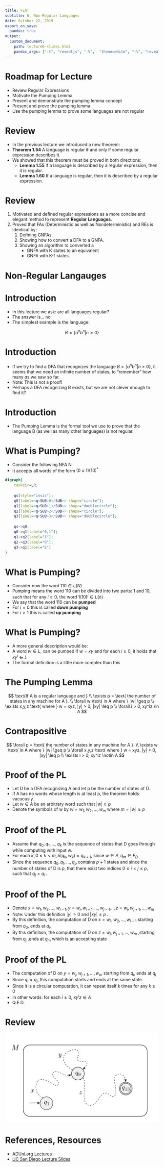 ```yaml
---
title: FLAT
subtitle: 6. Non-Regular Languages
date: October 22, 2019
export_on_save:
  pandoc: true
output:
  custom_document:
    path: lecture6-slides.html
    pandoc_args: ["-t", "revealjs", "-V",  "theme=white", "-V", "revealjs-url=../../../presentation/reveal.js", "--slide-level=1", "--standalone", "--katex=../../../presentation/katex/"]
---
```


<style>
.ninety {
   font-size: 90%;
}

.eighty {
   font-size: 80%;
}
.container{
    display: flex;
}
.col{
    flex: 1;
}
</style>


# Roadmap for Lecture 

* Review Regular Expressions
* Motivate the Pumping Lemma
* Present and demonstrate the pumping lemma concept
* Present and prove the pumping lemma
* Use the pumping lemma to prove some languages are not regular


# Review 

* In the previous lecture we introduced a new theorem:
* **Theorem 1.54** A language is regular if and only if some regular expression describes it.
* We showed that this theorem must be proved in both directions:
    * **Lemma 1.55** If a language is described by a regular expression, then it is regular.
    * **Lemma 1.60** If a language is regular, then it is described by a regular expression.

# Review 

1. Motivated and defined regular expressions as
    a more concise and elegant method to
    represent **Regular Languages**.
2. Proved that FAs (Deterministic as well as
    Nondeterministic) and REs is identical by:
    1. Defining GNFAs.
    2. Showing how to convert a DFA to a GNFA.
    3. Showing an algorithm to converted a
        * GNFA with K states to an equivalent
        * GNFA with K-1 states.


# Non-Regular Langauges

# Introduction

* In this lecture we ask: are all languages regular?
* The answer is... no
* The simplest example is the language:

$$B = \{a^nb^n | n \geq 0 \}$$

# Introduction

* If we try to find a DFA that recognizes the language $B = \{a^nb^n | n \geq 0 \}$, it seems that we need an infinite number of states, to “remember” how many *a*s we saw so far.
* Note: This is not a proof!
* Perhaps a DFA recognizing B exists, but we are not clever enough to find it?

# Introduction

* The Pumping Lemma is the formal tool we use to prove that the language B (as well as many other languages) is not regular.


# What is Pumping?

* Consider the following NFA N
* It accepts all words of the form $(0 \cup 1)(10)^*$

```dot
digraph{
    rankdir=LR;

    qs[style="invis"];
    q0[label=<q<SUB>0</SUB>> shape="circle"];
    q1[label=<q<SUB>1</SUB>> shape="doublecircle"];
    q2[label=<q<SUB>2</SUB>> shape="circle"];
    q3[label=<q<SUB>3</SUB>> shape="doublecircle"];

    qs->q0;
    q0->q1[label="0,1"];
    q1->q2[label="1"];
    q2->q3[label="0"];
    q3->q1[label="E"]
}

```

# What is Pumping?

* Consider now the word $110 \in L(N)$
* Pumping means the word 110 can be divided into two parts: 1 and 10, such that for any $i \geq 0$, the word $1(10)^i \in L(n)$
* We say that the word 110 can be **pumped**
* For $i = 0$ this is called **down pumping**
* For $i > 1$ this is called **up pumping** 

# What is Pumping?

* A more general description would be:
* A word $w \in L$, can be pumped if $w = xy$ and for each $i \geq 0$, it holds that $xy^i \in L$
* The formal definition is a little more complex than this

# The Pumping Lemma 

$$
\text{If A is a regular language and } \\ \exists p = \text{ the number of states in any machine for A }. \\
\forall w \text{ in A where } |w| \geq p \\ 
\exists x,y,z \text{ where } w = xyz, |y| > 0, |xy| \leq p \\
\forall i > 0, xy^iz \in A 
$$ 

# Contrapositive

$$
\forall p = \text{ the number of states in any machine for A }. \\
\exists w \text{ in A  where } |w| \geq p \\ 
\forall x,y,z \text{ where } w = xyz, |y| > 0, |xy| \leq p \\
\exists i > 0, xy^iz \notin A 
$$ 

# Proof of the PL

* Let D be a DFA recognizing A and let p be the number of states of D. 
* If A has no words whose length is at least p, the theorem holds vacuously. 
* Let $w \in A$ be an arbitrary word such that $| w |\geq p$
* Denote the symbols of w by $w=w_1,w_2,...,w_m$ where $m=|w| \geq p$

# Proof of the PL

* Assume that $q_0,q_1,...,q_k$ is the sequence of states that D goes through while computing with input w.
* For each $k, 0 \leq k < m, \delta(q_k,w_k)=q_{k+1}$, since $w \in A,q_m \in F_D$
* Since the sequence $q_0,q_1,...,q_p$ contains $p + 1$ states and since the number of states of D is
$p$, that there exist two indices $0 \leq i < j \leq p$,
such that $q_j =q_i$ .


# Proof of the PL

* Denote $x=w_1,w_2,...,w_{i-1}, y=w_i,w_{i+1},...,w_{j-1} ..., z=w_j,w_{j+1},...,w_m$ 
* Note: Under this definition $| y |> 0$ and $| xy | \leq p$ . 
* By this definition, the computation of D on $x=w_1,w_2,...,w_{i-1}$ starting from $q_0$, ends at $q_i$. 
* By this definition, the computation of D on $z=w_j,w_{j+1},...,w_{m}$ ,starting from $q_j$ ,ends at $q_m$ which is an accepting state


# Proof of the PL

* The computation of D on $y=w_j,w_{j+1},...,w_{m}$ starting from $q_i$, ends at $q_j$
* Since $q_i=q_j$, this computation starts and ends at the same state.
* Since it is a circular computation, it can repeat itself *k* times for any $k \geq 0$
* In other words: for each $i \geq 0$, $xy^iz \in A$
* Q.E.D.


# Review

![](images/lecture6-pumpinglemma.png)

# References, Resources

* [ADUni.org Lectures](https://www.youtube.com/playlist?list=PL601FC994BDD963E4)
* [UC San Diego Lecture Slides](https://cseweb.ucsd.edu/classes/fa08/cse105/)
